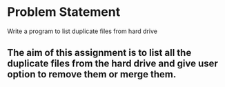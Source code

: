 # Problem Statement
Write a program to list duplicate files from hard drive
## The aim of this assignment is to list all the duplicate files from the hard drive and give user option to remove them or merge them.